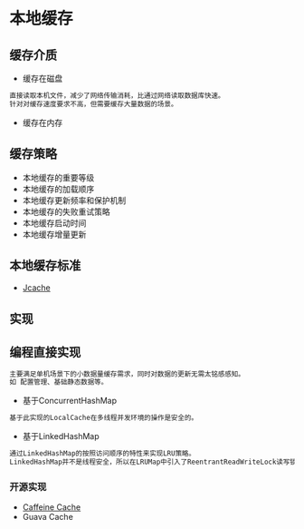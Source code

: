 # 本地缓存

## 缓存介质
* 缓存在磁盘
```md
直接读取本机文件，减少了网络传输消耗，比通过网络读取数据库快速。
针对对缓存速度要求不高，但需要缓存大量数据的场景。
```
* 缓存在内存

## 缓存策略
* 本地缓存的重要等级
* 本地缓存的加载顺序
* 本地缓存更新频率和保护机制
* 本地缓存的失败重试策略
* 本地缓存启动时间
* 本地缓存增量更新

## 本地缓存标准
* [Jcache]()

## 实现
## 编程直接实现
```md
主要满足单机场景下的小数据量缓存需求，同时对数据的更新无需太铭感感知。
如 配置管理、基础静态数据等。
```
* 基于ConcurrentHashMap
```md
基于此实现的LocalCache在多线程并发环境的操作是安全的。
```
* 基于LinkedHashMap
```md
通过LinkedHashMap的按照访问顺序的特性来实现LRU策略。
LinkedHashMap并不是线程安全，所以在LRUMap中引入了ReentrantReadWriteLock读写锁，来控制并发问题。
```
### 开源实现
* [Caffeine Cache](https://github.com/ben-manes/caffeine)
* Guava Cache